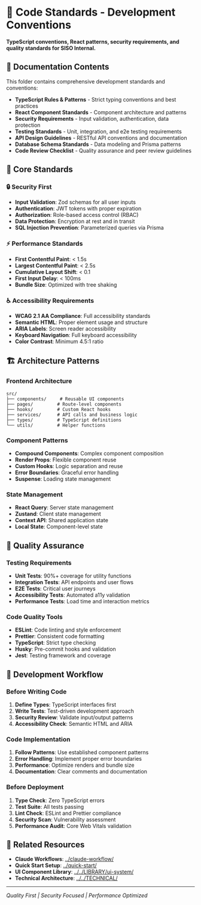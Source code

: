 # 📝 Code Standards - Development Conventions

**TypeScript conventions, React patterns, security requirements, and quality standards for SISO Internal.**

## 📁 **Documentation Contents**

This folder contains comprehensive development standards and conventions:

- **TypeScript Rules & Patterns** - Strict typing conventions and best practices
- **React Component Standards** - Component architecture and patterns  
- **Security Requirements** - Input validation, authentication, data protection
- **Testing Standards** - Unit, integration, and e2e testing requirements
- **API Design Guidelines** - RESTful API conventions and documentation
- **Database Schema Standards** - Data modeling and Prisma patterns
- **Code Review Checklist** - Quality assurance and peer review guidelines

## 🎯 **Core Standards**

### **🔒 Security First**
- **Input Validation**: Zod schemas for all user inputs
- **Authentication**: JWT tokens with proper expiration
- **Authorization**: Role-based access control (RBAC)
- **Data Protection**: Encryption at rest and in transit
- **SQL Injection Prevention**: Parameterized queries via Prisma

### **⚡ Performance Standards**
- **First Contentful Paint**: < 1.5s
- **Largest Contentful Paint**: < 2.5s  
- **Cumulative Layout Shift**: < 0.1
- **First Input Delay**: < 100ms
- **Bundle Size**: Optimized with tree shaking

### **♿ Accessibility Requirements**
- **WCAG 2.1 AA Compliance**: Full accessibility standards
- **Semantic HTML**: Proper element usage and structure
- **ARIA Labels**: Screen reader accessibility
- **Keyboard Navigation**: Full keyboard accessibility
- **Color Contrast**: Minimum 4.5:1 ratio

## 🏗️ **Architecture Patterns**

### **Frontend Architecture**
```
src/
├── components/     # Reusable UI components
├── pages/         # Route-level components
├── hooks/         # Custom React hooks
├── services/      # API calls and business logic
├── types/         # TypeScript definitions
└── utils/         # Helper functions
```

### **Component Patterns**
- **Compound Components**: Complex component composition
- **Render Props**: Flexible component reuse
- **Custom Hooks**: Logic separation and reuse
- **Error Boundaries**: Graceful error handling
- **Suspense**: Loading state management

### **State Management**
- **React Query**: Server state management
- **Zustand**: Client state management
- **Context API**: Shared application state
- **Local State**: Component-level state

## 🧪 **Quality Assurance**

### **Testing Requirements**
- **Unit Tests**: 90%+ coverage for utility functions
- **Integration Tests**: API endpoints and user flows
- **E2E Tests**: Critical user journeys
- **Accessibility Tests**: Automated a11y validation
- **Performance Tests**: Load time and interaction metrics

### **Code Quality Tools**
- **ESLint**: Code linting and style enforcement
- **Prettier**: Consistent code formatting
- **TypeScript**: Strict type checking
- **Husky**: Pre-commit hooks and validation
- **Jest**: Testing framework and coverage

## 🔧 **Development Workflow**

### **Before Writing Code**
1. **Define Types**: TypeScript interfaces first
2. **Write Tests**: Test-driven development approach
3. **Security Review**: Validate input/output patterns
4. **Accessibility Check**: Semantic HTML and ARIA

### **Code Implementation**
1. **Follow Patterns**: Use established component patterns
2. **Error Handling**: Implement proper error boundaries
3. **Performance**: Optimize renders and bundle size
4. **Documentation**: Clear comments and documentation

### **Before Deployment**
1. **Type Check**: Zero TypeScript errors
2. **Test Suite**: All tests passing
3. **Lint Check**: ESLint and Prettier compliance
4. **Security Scan**: Vulnerability assessment
5. **Performance Audit**: Core Web Vitals validation

## 🔄 **Related Resources**

- **Claude Workflows**: [../claude-workflow/](../claude-workflow/)
- **Quick Start Setup**: [../quick-start/](../quick-start/)
- **UI Component Library**: [../../LIBRARY/ui-system/](../../LIBRARY/ui-system/)
- **Technical Architecture**: [../../TECHNICAL/](../../TECHNICAL/)

---

*Quality First | Security Focused | Performance Optimized*